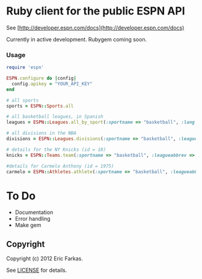 Ruby client for the public ESPN API
===========

See [http://developer.espn.com/docs](http://developer.espn.com/docs)

Currently in active development.  Rubygem coming soon.

### Usage
```ruby
require 'espn'

ESPN.configure do |config|
  config.apikey = "YOUR_API_KEY"
end

# all sports
sports = ESPN::Sports.all

# all basketball leagues, in Spanish
leagues = ESPN::Leagues.all_by_sport(:sportname => "basketball", :lang => "es")

# all divisions in the NBA
divisions = ESPN::Leagues.divisions(:sportname => "basketball", :leagueabbrev => "nba")

# details for the NY Knicks (id = 18)
knicks = ESPN::Teams.team(:sportname => "basketball", :leagueabbrev => "nba", :id => 18)

#details for Carmelo Anthony (id = 1975)
carmelo = ESPN::Athletes.athlete(:sportname => "basketball", :leagueabbrev => "nba", :id => 1975)
```

# To Do
* Documentation
* Error handling
* Make gem

## Copyright
Copyright (c) 2012 Eric Farkas.

See [LICENSE][] for details.

[license]: https://github.com/speric/espn/blob/master/LICENSE.md